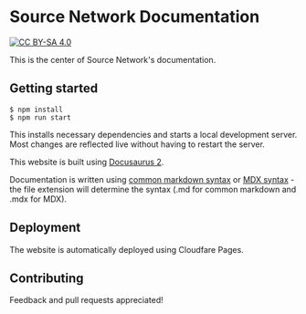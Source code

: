 # Source Network Documentation

[![CC BY-SA 4.0][cc-by-sa-image]][cc-by-sa]

[cc-by-sa]: http://creativecommons.org/licenses/by-sa/4.0/
[cc-by-sa-image]: https://licensebuttons.net/l/by-sa/4.0/88x31.png

This is the center of Source Network's documentation.

## Getting started

```
$ npm install
$ npm run start
```

This installs necessary dependencies and starts a local development server.
Most changes are reflected live without having to restart the server.

This website is built using [Docusaurus 2](https://docusaurus.io/).

Documentation is written using [common markdown syntax](https://commonmark.org/help/) or [MDX syntax](https://mdxjs.com/docs/what-is-mdx/#mdx-syntax) - the file extension will determine the syntax (.md for common markdown and .mdx for MDX).

## Deployment

The website is automatically deployed using Cloudfare Pages.

## Contributing

Feedback and pull requests appreciated!